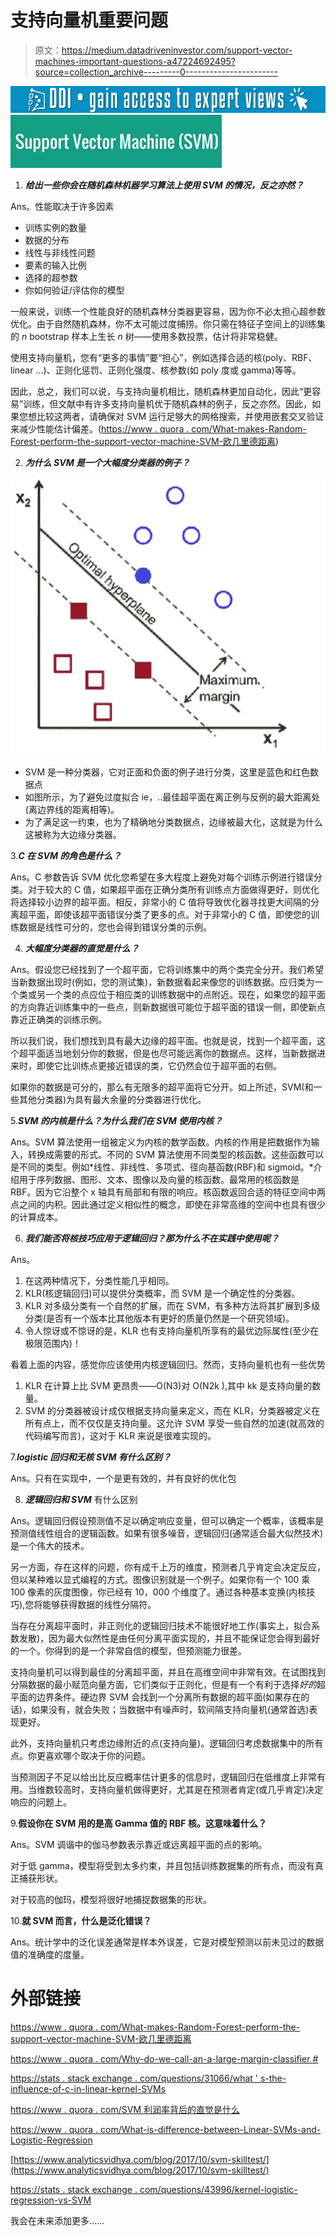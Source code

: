 # 支持向量机重要问题

> 原文：<https://medium.datadriveninvestor.com/support-vector-machines-important-questions-a47224692495?source=collection_archive---------0----------------------->

[![](img/af4a44963d913f749ed5b41aa15e4237.png)](http://www.track.datadriveninvestor.com/1B9E)![](img/e887cdee482d056f922e15cd1fa66691.png)

1.  ***给出一些你会在随机森林机器学习算法上使用 SVM 的情况，反之亦然？***

Ans。性能取决于许多因素

*   训练实例的数量
*   数据的分布
*   线性与非线性问题
*   要素的输入比例
*   选择的超参数
*   你如何验证/评估你的模型

一般来说，训练一个性能良好的随机森林分类器更容易，因为你不必太担心超参数优化。由于自然随机森林，你不太可能过度捕捞。你只需在特征子空间上的训练集的 *n* bootstrap 样本上生长 *n* 树——使用多数投票，估计将非常稳健。

使用支持向量机，您有“更多的事情”要“担心”，例如选择合适的核(poly、RBF、linear …)、正则化惩罚、正则化强度、核参数(如 poly 度或 gamma)等等。

因此，总之，我们可以说，与支持向量机相比，随机森林更加自动化，因此“更容易”训练，但文献中有许多支持向量机优于随机森林的例子，反之亦然。因此，如果您想比较这两者，请确保对 SVM 运行足够大的网格搜索，并使用嵌套交叉验证来减少性能估计偏差。([https://www . quora . com/What-makes-Random-Forest-perform-the-support-vector-machine-SVM-欧几里德距离](https://www.quora.com/What-makes-Random-Forest-outperform-the-support-vector-machine-SVM-and-the-euclidean-distance))

2. ***为什么 SVM 是一个大幅度分类器的例子？***

![](img/164c21199759e45865f47424d5fa437d.png)

*   SVM 是一种分类器，它对正面和负面的例子进行分类，这里是蓝色和红色数据点
*   如图所示，为了避免过度拟合 ie，..最佳超平面在离正例与反例的最大距离处(离边界线的距离相等)。
*   为了满足这一约束，也为了精确地分类数据点，边缘被最大化，这就是为什么这被称为大边缘分类器。

3.***C 在 SVM 的角色是什么？***

Ans。C 参数告诉 SVM 优化您希望在多大程度上避免对每个训练示例进行错误分类。对于较大的 C 值，如果超平面在正确分类所有训练点方面做得更好，则优化将选择较小边界的超平面。相反，非常小的 C 值将导致优化器寻找更大间隔的分离超平面，即使该超平面错误分类了更多的点。对于非常小的 C 值，即使您的训练数据是线性可分的，您也会得到错误分类的示例。

4. ***大幅度分类器的直觉是什么？***

Ans。假设您已经找到了一个超平面，它将训练集中的两个类完全分开。我们希望当新数据出现时(例如，您的测试集)，新数据看起来像您的训练数据。应归类为一个类或另一个类的点应位于相应类的训练数据中的点附近。现在，如果您的超平面的方向靠近训练集中的一些点，则新数据很可能位于超平面的错误一侧，即使新点靠近正确类的训练示例。

所以我们说，我们想找到具有最大边缘的超平面。也就是说，找到一个超平面，这个超平面适当地划分你的数据，但是也尽可能远离你的数据点。这样，当新数据进来时，即使它比训练点更接近错误的类，它仍然会位于超平面的右侧。

如果你的数据是可分的，那么有无限多的超平面将它分开。如上所述，SVM(和一些其他分类器)为具有最大余量的分类器进行优化。

5.***SVM 的内核是什么？为什么我们在 SVM 使用内核？***

Ans。SVM 算法使用一组被定义为内核的数学函数。内核的作用是把数据作为输入，转换成需要的形式。不同的 SVM 算法使用不同类型的核函数。这些函数可以是不同的类型。例如*线性、非线性、多项式、径向基函数(RBF)和 sigmoid。*介绍用于序列数据、图形、文本、图像以及向量的核函数。最常用的核函数是 RBF。因为它沿整个 x 轴具有局部和有限的响应。核函数返回合适的特征空间中两点之间的内积。因此通过定义相似性的概念，即使在非常高维的空间中也具有很少的计算成本。

6. ***我们能否将核技巧应用于逻辑回归？那为什么不在实践中使用呢？***

Ans。

1.  在这两种情况下，分类性能几乎相同。
2.  KLR(核逻辑回归)可以提供分类概率，而 SVM 是一个确定性的分类器。
3.  KLR 对多级分类有一个自然的扩展，而在 SVM，有多种方法将其扩展到多级分类(是否有一个版本比其他版本有更好的质量仍然是一个研究领域)。
4.  令人惊讶或不惊讶的是，KLR 也有支持向量机所享有的最优边际属性(至少在极限范围内)！

看着上面的内容，感觉你应该使用内核逻辑回归。然而，支持向量机也有一些优势

1.  KLR 在计算上比 SVM 更昂贵——O(N3)对 O(N2k ),其中 kk 是支持向量的数量。
2.  SVM 的分类器被设计成仅根据支持向量来定义，而在 KLR，分类器被定义在所有点上，而不仅仅是支持向量。这允许 SVM 享受一些自然的加速(就高效的代码编写而言)，这对于 KLR 来说是很难实现的。

7.***logistic 回归和无核 SVM 有什么区别？***

Ans。只有在实现中，一个是更有效的，并有良好的优化包

8. ***逻辑回归和 SVM*** 有什么区别

Ans。逻辑回归假设预测值不足以确定响应变量，但可以确定一个概率，该概率是预测值线性组合的逻辑函数。如果有很多噪音，逻辑回归(通常适合最大似然技术)是一个伟大的技术。

另一方面，存在这样的问题，你有成千上万的维度，预测者几乎肯定会决定反应，但以某种难以显式编程的方式。图像识别就是一个例子。如果你有一个 100 乘 100 像素的灰度图像，你已经有 10，000 个维度了。通过各种基本变换(内核技巧),您将能够获得数据的线性分隔符。

当存在分离超平面时，非正则化的逻辑回归技术不能很好地工作(事实上，拟合系数发散)，因为最大似然性是由任何分离平面实现的，并且不能保证您会得到最好的一个。你得到的是一个非常自信的模型，但预测能力很差。

支持向量机可以得到最佳的分离超平面，并且在高维空间中非常有效。在试图找到分隔数据的最小赋范向量方面，它们类似于正则化，但是有一个有利于选择*好的*超平面的边界条件。硬边界 SVM 会找到一个分离所有数据的超平面(如果存在的话)，如果没有，就会失败；当数据中有噪声时，软间隔支持向量机(通常首选)表现更好。

此外，支持向量机只考虑边缘附近的点(支持向量)。逻辑回归考虑数据集中的所有点。你更喜欢哪个取决于你的问题。

当预测因子不足以给出比反应概率估计更多的信息时，逻辑回归在低维度上非常有用。当维数较高时，支持向量机做得更好，尤其是在预测者肯定(或几乎肯定)决定响应的问题上。

9.**假设你在 SVM 用的是高 Gamma 值的 RBF 核。这意味着什么？**

Ans。SVM 调谐中的伽马参数表示靠近或远离超平面的点的影响。

对于低 gamma，模型将受到太多约束，并且包括训练数据集的所有点，而没有真正捕获形状。

对于较高的伽玛，模型将很好地捕捉数据集的形状。

10.**就 SVM 而言，什么是泛化错误？**

Ans。统计学中的泛化误差通常是样本外误差，它是对模型预测以前未见过的数据值的准确度的度量。

# **外部链接**

[https://www . quora . com/What-makes-Random-Forest-perform-the-support-vector-machine-SVM-欧几里德距离](https://www.quora.com/What-makes-Random-Forest-outperform-the-support-vector-machine-SVM-and-the-euclidean-distance)

[https://www . quora . com/Why-do-we-call-an-a-large-margin-classifier #](https://www.quora.com/Why-do-we-call-an-SVM-a-large-margin-classifier#)

[https://stats . stack exchange . com/questions/31066/what ' s-the-influence-of-c-in-linear-kernel-SVMs](https://stats.stackexchange.com/questions/31066/what-is-the-influence-of-c-in-svms-with-linear-kernel)

[https://www . quora . com/SVM 利润率背后的直觉是什么](https://www.quora.com/What-is-the-intuition-behind-margin-in-SVM)

[https://www . quora . com/What-is-difference-between-Linear-SVMs-and-Logistic-Regression](https://www.quora.com/What-is-the-difference-between-Linear-SVMs-and-Logistic-Regression)

[https://www.analyticsvidhya.com/blog/2017/10/svm-skilltest/](https://www.analyticsvidhya.com/blog/2017/10/svm-skilltest/)

[https://stats . stack exchange . com/questions/43996/kernel-logistic-regression-vs-SVM](https://stats.stackexchange.com/questions/43996/kernel-logistic-regression-vs-svm)

我会在未来添加更多……